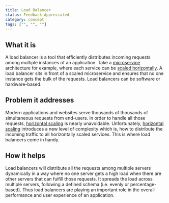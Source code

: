 ```yaml
---
title: Load Balancer
status: Feedback Appreciated
category: concept
tags: ["", "", ""]
---
```


## What it is

A load balancer is a tool that efficiently distributes incoming requests among multiple instances of an application. 
Take a [microservice](/microservices/) architecture for example, where each service can be [scaled horizontally](/horizontal-scaling/). 
A load balancer sits in front of a scaled microservice and ensures that no one instance gets the bulk of the requests.
Load balancers can be software or hardware-based.

## Problem it addresses

Modern applications and websites serve thousands of thousands of simultaneous requests from end-users. 
In order to handle all those requests, [horizontal scaling](/horizontal-scaling/) is nearly unavoidable.
Unfortunately, [horizontal scaling](/horizontal-scaling/) introduces a new level of complexity which is, how to distribute the incoming traffic to all horizontally scaled services. 
This is where load balancers come in handy.

## How it helps

Load balancers will distribute all the requests among multiple servers dynamically in a way where no one server gets a high load when there are other servers that can fulfill those requests. It spreads the load across multiple servers, following a defined schema (i.e. evenly or percentage-based). Thus load balancers are playing an important role in the overall performance and user experience of an application.